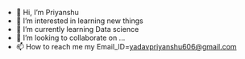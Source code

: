 - 👋 Hi, I’m Priyanshu
- 👀 I’m interested in learning new things
- 🌱 I’m currently learning Data science
- 💞️ I’m looking to collaborate on ...
- 📫 How to reach me my Email_ID=yadavpriyanshu606@gmail.com

<!---
Priyanshu9594/Priyanshu9594 is a ✨ special ✨ repository because its `README.md` (this file) appears on your GitHub profile.
You can click the Preview link to take a look at your changes.
--->
